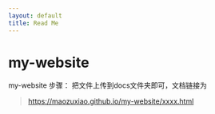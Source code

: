 ```yaml
---
layout: default
title: Read Me
---
```


# my-website
my-website
步骤：
把文件上传到docs文件夹即可，文档链接为
> https://maozuxiao.github.io/my-website/xxxx.html
